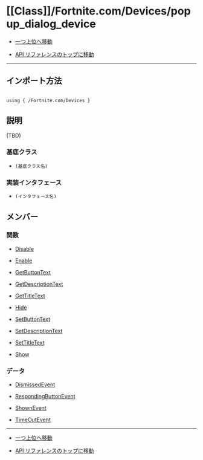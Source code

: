 # [[Class]]/Fortnite.com/Devices/popup_dialog_device

- [一つ上位へ移動](../main.md)

- [API リファレンスのトップに移動](/main.md)

---

## インポート方法

```verse

using { /Fortnite.com/Devices }

```

## 説明

(TBD)

### 基底クラス

- `(基底クラス名)`

### 実装インタフェース

- `(インタフェース名)`

## メンバー

### 関数

- [Disable](./F_Disable/main.md)

- [Enable](./F_Enable/main.md)

- [GetButtonText](./F_GetButtonText/main.md)

- [GetDescriptionText](./F_GetDescriptionText/main.md)

- [GetTitleText](./F_GetTitleText/main.md)

- [Hide](./F_Hide/main.md)

- [SetButtonText](./F_SetButtonText/main.md)

- [SetDescriptionText](./F_SetDescriptionText/main.md)

- [SetTitleText](./F_SetTitleText/main.md)

- [Show](./F_Show/main.md)

### データ

- [DismissedEvent](./D_DismissedEvent/main.md)

- [RespondingButtonEvent](./D_RespondingButtonEvent/main.md)

- [ShownEvent](./D_ShownEvent/main.md)

- [TimeOutEvent](./D_TimeOutEvent/main.md)

---

- [一つ上位へ移動](../main.md)

- [API リファレンスのトップに移動](/main.md)
